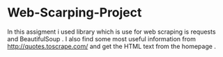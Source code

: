 # Web-Scarping-Project
In this assigment i used library which is use for web scraping is requests and BeautifulSoup .   I also find some most useful information from http://quotes.toscrape.com/ and get the HTML text from the homepage .
